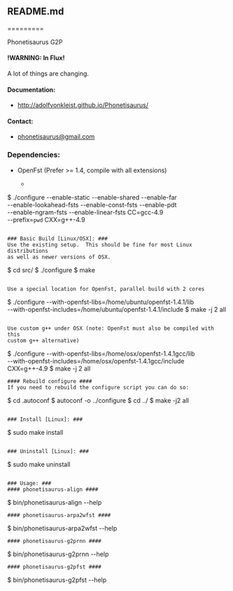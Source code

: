 ## README.md ##
=========

Phonetisaurus G2P
#### !WARNING: In Flux! ####
A lot of things are changing.

#### Documentation: ####
  * http://adolfvonkleist.github.io/Phonetisaurus/

#### Contact: ####
  * phonetisaurus@gmail.com

### Dependencies: ###
  * OpenFst (Prefer >= 1.4, compile with all extensions)
    * ```
 $ ./configure --enable-static --enable-shared --enable-far \
      --enable-lookahead-fsts --enable-const-fsts --enable-pdt \
      --enable-ngram-fsts --enable-linear-fsts CC=gcc-4.9 \
      --prefix=`pwd` CXX=g++-4.9
```

### Basic Build [Linux/OSX]: ###
Use the existing setup.  This should be fine for most Linux distributions
as well as newer versions of OSX.
```
 $ cd src/
 $ ./configure
 $ make
```

Use a special location for OpenFst, parallel build with 2 cores
```
 $ ./configure --with-openfst-libs=/home/ubuntu/openfst-1.4.1/lib \
          --with-openfst-includes=/home/ubuntu/openfst-1.4.1/include
 $ make -j 2 all
```

Use custom g++ under OSX (note: OpenFst must also be compiled with this
custom g++ alternative)
```
 $ ./configure --with-openfst-libs=/home/osx/openfst-1.4.1gcc/lib \
          --with-openfst-includes=/home/osx/openfst-1.4.1gcc/include \
	  CXX=g++-4.9
 $ make -j 2 all
```
#### Rebuild configure ####
If you need to rebuild the configure script you can do so:
```
 $ cd .autoconf
 $ autoconf -o ../configure
 $ cd ../
 $ make -j2 all
```

### Install [Linux]: ###
```
 $ sudo make install
```

### Uninstall [Linux]: ###
```
 $ sudo make uninstall
```

### Usage: ###
#### phonetisaurus-align ####
```
 $ bin/phonetisaurus-align --help
```
#### phonetisaurus-arpa2wfst ####
```
 $ bin/phonetisaurus-arpa2wfst --help
```
#### phonetisaurus-g2prnn ####
```
 $ bin/phonetisaurus-g2prnn --help
```
#### phonetisaurus-g2pfst ####
```
 $ bin/phonetisaurus-g2pfst --help
```

